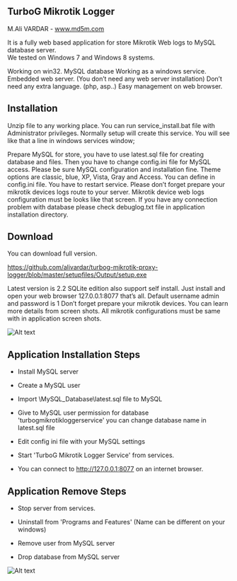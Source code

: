TurboG Mikrotik Logger 
---------------------------------------------------------------
M.Ali VARDAR - www.md5m.com

It is a fully web based application for store Mikrotik Web logs to MySQL database server.  
We tested on Windows 7 and Windows 8 systems.

Working on win32.
MySQL database
Working as a  windows service.
Embedded web server. (You don’t need any web server installation)
Don’t need any extra language. (php, asp..)
Easy management on web browser.

Installation
-----------------------------
Unzip file  to any working place.  You can run service_install.bat file with Administrator privileges. 
Normally setup will create this service. You will see like that a line in windows services window;

Prepare MySQL for store, you have to use latest.sql file for creating database and files. 
Then you have to change config.ini file for MySQL access. Please be sure MySQL configuration 
and installation fine.  Theme options are classic, blue, XP, Vista, Gray and Access. 
You can define in config.ini file. You have to restart service. Please don’t forget 
prepare your mikrotik devices logs route to your server.  Mikrotik device web logs configuration
must be looks like that screen. If you have any connection problem with database please check
debuglog.txt file in application installation directory.

Download
----------------------------
You can download full version. 

https://github.com/alivardar/turbog-mikrotik-proxy-logger/blob/master/setupfiles/Output/setup.exe

Latest version is 2.2
SQLite edition also support self install. Just install and open your web browser 127.0.0.1:8077 that’s all.
Default username admin and password is 1
Don’t forget prepare your mikrotik devices. You can learn more details from screen shots. All mikrotik configurations must be same with in application screen shots.

![Alt text](http://www.md5m.com/wp-content/uploads/2012/05/service.png "title")

Application Installation Steps
------------------------------
- Install MySQL server

- Create a MySQL user

- Import \MySQL_Database\latest.sql file to MySQL

- Give to MySQL user permission for database 'turbogmikrotikloggerservice' you can change database name in latest.sql file

- Edit config ini file with your MySQL settings

- Start 'TurboG Mikrotik Logger Service' from services.

- You can connect to  http://127.0.0.1:8077 on an internet browser.

Application Remove Steps
------------------------
- Stop server from services.

- Uninstall from 'Programs and Features' (Name can be different on your windows)

- Remove user from MySQL server

- Drop database from MySQL server

![Alt text](http://www.md5m.com/wp-content/uploads/2012/05/mainscreen.png "title")
